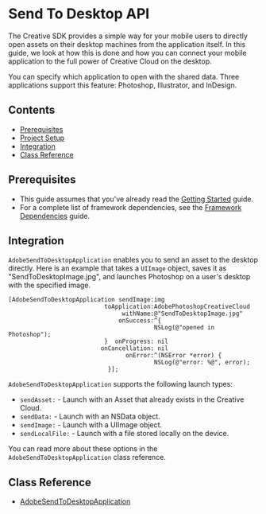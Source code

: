 # Send To Desktop API

The Creative SDK provides a simple way for your mobile users to directly open assets on their desktop machines from the application itself. In this guide, we look at how this is done and how you can connect your mobile application to the full power of Creative Cloud on the desktop.

You can specify which application to open with the shared data. Three applications support this feature: Photoshop, Illustrator, and InDesign.

## Contents

- [Prerequisites](#prerequisites)
- [Project Setup](#setup)
- [Integration](#integration)
- [Class Reference](#reference)

<a name="prerequisites"></a>
## Prerequisites

+ This guide assumes that you've already read the <a href="/articles/gettingstarted/index.html">Getting Started</a> guide.
+ For a complete list of framework dependencies, see the <a href="/articles/dependencies/index.html">Framework Dependencies</a> guide.

<a name="integration"></a>
## Integration

`AdobeSendToDesktopApplication` enables you to send an asset to the desktop directly. Here is an example that takes a `UIImage` object, saves it as "SendToDesktopImage.jpg", and launches Photoshop on a user's desktop with the specified image.

    [AdobeSendToDesktopApplication sendImage:img 
                               toApplication:AdobePhotoshopCreativeCloud
                                    withName:@"SendToDesktopImage.jpg" 
                                   onSuccess:^{
                                             NSLog(@"opened in Photoshop");
                               }  onProgress: nil
                              onCancellation: nil
                                     onError:^(NSError *error) {
                                             NSLog(@"error: %@", error);
                                }];

`AdobeSendToDesktopApplication` supports the following launch types:

+ `sendAsset:` - Launch with an Asset that already exists in the Creative Cloud.
+ `sendData:` - Launch with an NSData object.
+ `sendImage:` - Launch with a UIImage object.
+ `sendLocalFile:` - Launch with a file stored locally on the device.

You can read more about these options in the `AdobeSendToDesktopApplication` class reference.

<a name="reference"></a>
## Class Reference

+ [AdobeSendToDesktopApplication](/Classes/AdobeSendToDesktopApplication.html)
